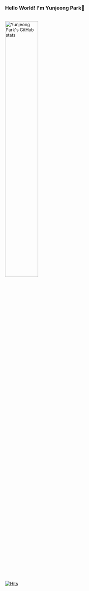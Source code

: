 ### Hello World! I'm Yunjeong Park💎

<br>

<img align="center" width=46% height=46% src="https://github-readme-stats.vercel.app/api?username=YJPark0421&theme=outrun&show_icons=true" alt="Yunjeong Park's GitHub stats" />
<!--![Yunjeong Park's GitHub stats](https://github-readme-stats.vercel.app/api?username=YJPark0421&theme=outrun&show_icons=true)-->

<br>
<!-- <a href="https://github.com/YJPark0421/github-readme-stats">
  <img align="center" width=50% height=30% src="https://github-readme-stats.anuraghazra1.vercel.app/api/top-langs/?username=YJPark0421&layout=compact&theme=material-palenight" />
</a> -->

[![Hits](https://hits.seeyoufarm.com/api/count/incr/badge.svg?url=https%3A%2F%2Fgithub.com%2FYJPark0421&count_bg=%23F019F3&title_bg=%23555555&icon=&icon_color=%23E7E7E7&title=hits&edge_flat=true)](https://hits.seeyoufarm.com)
